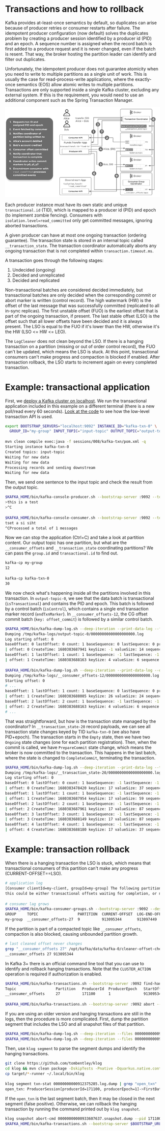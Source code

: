 # Transactions and how to rollback

Kafka provides at-least-once semantics by default, so duplicates can arise because of producer retries or consumer restarts after failure.
The idempotent producer configuration (now default) solves the duplicates problem by creating a producer session identified by a producer id (PID) and an epoch.
A sequence number is assigned when the record batch is first added to a produce request and it is never changed, even if the batch is resent.
That way, the broker hosting the partition leader can identify and filter out duplicates.

Unfortunately, the idempotent producer does not guarantee atomicity when you need to write to multiple partitions as a single unit of work.
This is usually the case for read-process-write applications, where the exactly-once semantics (EOS) allow atomic writes to multiple partitions.
Transactions are only supported inside a single Kafka cluster, excluding any external system. 
If this is the requirement, you would need to use an additional component such as the Spring Transaction Manager.

![](images/txn.png)

Each producer instance must have its own static and unique `transactional.id` (TID), which is mapped to a producer id (PID) and epoch (to implement zombie fencing).
Consumers with `isolation.level=read_committed` only get committed messages, ignoring aborted transactions.

A given producer can have at most one ongoing transaction (ordering guarantee).
The transaction state is stored in an internal topic called `__transaction_state`.
The transaction coordinator automatically aborts any ongoing transaction that is not completed within `transaction.timeout.ms`.

A transaction goes through the following stages:

1. Undecided (ongoing)
2. Decided and unreplicated
3. Decided and replicated

Non-transactional batches are considered decided immediately, but transactional batches are only decided when the corresponding commit or abort marker is written (control record).
The high watermark (HW) is the offset of the last message that was successfully committed (replicated to all in-sync replicas).
The first unstable offset (FUO) is the earliest offset that is part of the ongoing transaction, if present.
The last stable offset (LSO) is the offset such that all lower offsets have been decided and it is always present.
The LSO is equal to the FUO if it's lower than the HW, otherwise it's the HW (LSO <= HW <= LEO).

The `LogCleaner` does not clean beyond the LSO.
If there is a hanging transaction on a partition (missing or out of order control record), the FUO can't be updated, which means the LSO is stuck.
At this point, transactional consumers can't make progress and compaction is blocked if enabled.
After transaction rollback, the LSO starts to increment again on every completed transaction.

# Example: transactional application

First, we [deploy a Kafka cluster on localhost](/sessions/001).
We run the transactional application included in this example on a different terminal (there is a new poll/read every 60 seconds).
[Look at the code](/sessions/008/kafka-txn/src/main/java/it/fvaleri/example/Main.java) to see how the low-level transaction API is used.

```sh
export BOOTSTRAP_SERVERS="localhost:9092" INSTANCE_ID="kafka-txn-0" \
  GROUP_ID="my-group" INPUT_TOPIC="input-topic" OUTPUT_TOPIC="output-topic"

mvn clean compile exec:java -f sessions/008/kafka-txn/pom.xml -q
Starting instance kafka-txn-0
Created topics: input-topic
Waiting for new data
Waiting for new data
Processing records and sending downstream
Waiting for new data
```

Then, we send one sentence to the input topic and check the result from the output topic.

```sh
$KAFKA_HOME/bin/kafka-console-producer.sh --bootstrap-server :9092 --topic input-topic
>this is a test
>^C

$KAFKA_HOME/bin/kafka-console-consumer.sh --bootstrap-server :9092 --topic output-topic --from-beginning
tset a si siht
^CProcessed a total of 1 messages
```

Now we can stop the application (Ctrl+C) and take a look at partition content.
Our output topic has one partition, but what are the `__consumer_offsets` and `__transaction_state` coordinating partitions?
We can pass the `group.id` and `transactional.id` to find out.

```sh
kafka-cp my-group
12

kafka-cp kafka-txn-0
30
```

We now check what's happening inside all the partitions involved in this transaction.
In `output-topic-0`, we see that the data batch is transactional (`isTransactional`) and contains the PID and epoch.
This batch is followed by a control batch (`isControl`), which contains a single end transaction marker record (`endTxnMarker`).
In `__consumer_offsets-12`, the CG offset commit batch (`key: offset_commit`) is followed by a similar control batch.

```sh
$KAFKA_HOME/bin/kafka-dump-log.sh --deep-iteration --print-data-log --files /tmp/kafka-logs/output-topic-0/00000000000000000000.log
Dumping /tmp/kafka-logs/output-topic-0/00000000000000000000.log
Log starting offset: 0
baseOffset: 0 lastOffset: 0 count: 1 baseSequence: 0 lastSequence: 0 producerId: 0 producerEpoch: 0 partitionLeaderEpoch: 0 isTransactional: true isControl: false deleteHorizonMs: OptionalLong.empty position: 0 CreateTime: 1680383687941 size: 82 magic: 2 compresscodec: none crc: 2785707995 isvalid: true
| offset: 0 CreateTime: 1680383687941 keySize: -1 valueSize: 14 sequence: 0 headerKeys: [] payload: tset a si siht
baseOffset: 1 lastOffset: 1 count: 1 baseSequence: -1 lastSequence: -1 producerId: 0 producerEpoch: 0 partitionLeaderEpoch: 0 isTransactional: true isControl: true deleteHorizonMs: OptionalLong.empty position: 82 CreateTime: 1680383688163 size: 78 magic: 2 compresscodec: none crc: 3360473936 isvalid: true
| offset: 1 CreateTime: 1680383688163 keySize: 4 valueSize: 6 sequence: -1 headerKeys: [] endTxnMarker: COMMIT coordinatorEpoch: 0

$KAFKA_HOME/bin/kafka-dump-log.sh --deep-iteration --print-data-log --offsets-decoder --files /tmp/kafka-logs/__consumer_offsets-12/00000000000000000000.log
Dumping /tmp/kafka-logs/__consumer_offsets-12/00000000000000000000.log
Starting offset: 0
# ...
baseOffset: 1 lastOffset: 1 count: 1 baseSequence: 0 lastSequence: 0 producerId: 0 producerEpoch: 0 partitionLeaderEpoch: 0 isTransactional: true isControl: false deleteHorizonMs: OptionalLong.empty position: 339 CreateTime: 1665506597950 size: 118 magic: 2 compresscodec: none crc: 4199759988 isvalid: true
| offset: 1 CreateTime: 1680383688085 keySize: 26 valueSize: 24 sequence: 0 headerKeys: [] key: offset_commit::group=my-group,partition=input-topic-0 payload: offset=1
baseOffset: 2 lastOffset: 2 count: 1 baseSequence: -1 lastSequence: -1 producerId: 0 producerEpoch: 0 partitionLeaderEpoch: 0 isTransactional: true isControl: true deleteHorizonMs: OptionalLong.empty position: 457 CreateTime: 1665506597998 size: 78 magic: 2 compresscodec: none crc: 3355926470 isvalid: true
| offset: 2 CreateTime: 1680383688163 keySize: 4 valueSize: 6 sequence: -1 headerKeys: [] endTxnMarker: COMMIT coordinatorEpoch: 0
# ...
```

That was straightforward, but how is the transaction state managed by the coordinator? 
In `__transaction_state-20` record payloads, we can see all transaction state changes keyed by TID `kafka-txn-0` (we also have PID+epoch).
The transaction starts in the `Empty` state, then we have two `Ongoing` state changes (one for each partition registration).
Then, when the commit is called, we have `PrepareCommit` state change, which means the broker is now committed to the transaction.
This happens in the last batch, where the state is changed to `CompleteCommit`, terminating the transaction.

```sh
$KAFKA_HOME/bin/kafka-dump-log.sh --deep-iteration --print-data-log --transaction-log-decoder --files /tmp/kafka-logs/__transaction_state-30/00000000000000000000.log
Dumping /tmp/kafka-logs/__transaction_state-20/00000000000000000000.log
Log starting offset: 0
baseOffset: 0 lastOffset: 0 count: 1 baseSequence: -1 lastSequence: -1 producerId: -1 producerEpoch: -1 partitionLeaderEpoch: 0 isTransactional: false isControl: false deleteHorizonMs: OptionalLong.empty position: 0 CreateTime: 1680383478420 size: 122 magic: 2 compresscodec: none crc: 2867569944 isvalid: true
| offset: 0 CreateTime: 1680383478420 keySize: 17 valueSize: 37 sequence: -1 headerKeys: [] key: transaction_metadata::transactionalId=kafka-txn-0 payload: producerId:0,producerEpoch:0,state=Empty,partitions=[],txnLastUpdateTimestamp=1680383478418,txnTimeoutMs=60000
baseOffset: 1 lastOffset: 1 count: 1 baseSequence: -1 lastSequence: -1 producerId: -1 producerEpoch: -1 partitionLeaderEpoch: 0 isTransactional: false isControl: false deleteHorizonMs: OptionalLong.empty position: 122 CreateTime: 1680383687954 size: 145 magic: 2 compresscodec: none crc: 3735151334 isvalid: true
| offset: 1 CreateTime: 1680383687954 keySize: 17 valueSize: 59 sequence: -1 headerKeys: [] key: transaction_metadata::transactionalId=kafka-txn-0 payload: producerId:0,producerEpoch:0,state=Ongoing,partitions=[output-topic-0],txnLastUpdateTimestamp=1680383687952,txnTimeoutMs=60000
baseOffset: 2 lastOffset: 2 count: 1 baseSequence: -1 lastSequence: -1 producerId: -1 producerEpoch: -1 partitionLeaderEpoch: 0 isTransactional: false isControl: false deleteHorizonMs: OptionalLong.empty position: 267 CreateTime: 1680383687961 size: 174 magic: 2 compresscodec: none crc: 3698066654 isvalid: true
| offset: 2 CreateTime: 1680383687961 keySize: 17 valueSize: 87 sequence: -1 headerKeys: [] key: transaction_metadata::transactionalId=kafka-txn-0 payload: producerId:0,producerEpoch:0,state=Ongoing,partitions=[output-topic-0,__consumer_offsets-12],txnLastUpdateTimestamp=1680383687960,txnTimeoutMs=60000
baseOffset: 3 lastOffset: 3 count: 1 baseSequence: -1 lastSequence: -1 producerId: -1 producerEpoch: -1 partitionLeaderEpoch: 0 isTransactional: false isControl: false deleteHorizonMs: OptionalLong.empty position: 441 CreateTime: 1680383688149 size: 174 magic: 2 compresscodec: none crc: 1700234506 isvalid: true
| offset: 3 CreateTime: 1680383688149 keySize: 17 valueSize: 87 sequence: -1 headerKeys: [] key: transaction_metadata::transactionalId=kafka-txn-0 payload: producerId:0,producerEpoch:0,state=PrepareCommit,partitions=[output-topic-0,__consumer_offsets-12],txnLastUpdateTimestamp=1680383688148,txnTimeoutMs=60000
baseOffset: 4 lastOffset: 4 count: 1 baseSequence: -1 lastSequence: -1 producerId: -1 producerEpoch: -1 partitionLeaderEpoch: 0 isTransactional: false isControl: false deleteHorizonMs: OptionalLong.empty position: 615 CreateTime: 1680383688180 size: 122 magic: 2 compresscodec: none crc: 3020616838 isvalid: true
| offset: 4 CreateTime: 1680383688180 keySize: 17 valueSize: 37 sequence: -1 headerKeys: [] key: transaction_metadata::transactionalId=kafka-txn-0 payload: producerId:0,producerEpoch:0,state=CompleteCommit,partitions=[],txnLastUpdateTimestamp=1680383688154,txnTimeoutMs=60000
```

# Example: transaction rollback

When there is a hanging transaction the LSO is stuck, which means that transactional consumers of this partition can't make any progress (CURRENT-OFFSET==LSO).

```sh
# application log
[Consumer clientId=my-client, groupId=my-group] The following partitions still have unstable offsets which are not cleared on the broker side: [__consumer_offsets-27], 
this could be either transactional offsets waiting for completion, or normal offsets waiting for replication after appending to local log

# consumer lag grows
$KAFKA_HOME/bin/kafka-consumer-groups.sh --bootstrap-server :9092 --describe --group my-group
GROUP     TOPIC                  PARTITION  CURRENT-OFFSET  LOG-END-OFFSET  LAG   CONSUMER-ID  HOST           CLIENT-ID
my-group  __consumer_offsets-27  9          913095344       913097449       2105  my-client-0  /10.60.172.97  my-client
```

If the partition is part of a compacted topic like `__consumer_offsets`, compaction is also blocked, causing unbounded partition growth.

```sh
# last cleaned offset never changes
grep "__consumer_offsets 27" /opt/kafka/data/kafka-0/cleaner-offset-checkpoint
__consumer_offsets 27 913095344
```

In Kafka 3+ there is an official command line tool that you can use to identify and rollback hanging transactions.
Note that the `CLUSTER_ACTION` operation is required if authorization is enabled.

```sh
$KAFKA_HOME/bin/kafka-transactions.sh --bootstrap-server :9092 find-hanging --broker 0
Topic                  Partition   ProducerId  ProducerEpoch   StartOffset LastTimestamp               Duration(s)
__consumer_offsets     27          171100      1               913095344   2022-06-06T03:16:47Z        209793

$KAFKA_HOME/bin/kafka-transactions.sh --bootstrap-server :9092 abort --topic __consumer_offsets --partition 27 --start-offset 913095344
```

If you are using an older version and hanging transactions are still in the logs, then the procedure is more complicated.
First, dump the partition segment that includes the LSO and all snapshot files of that partition.

```sh
$KAFKA_HOME/bin/kafka-dump-log.sh --deep-iteration --files 00000000000912375285.log > 00000000000912375285.log.dump
$KAFKA_HOME/bin/kafka-dump-log.sh --deep-iteration --files 00000000000933607637.snapshot > 00000000000933607637.snapshot.dump
```

Then, use `klog segment` to parse the segment dumps and identify the hanging transactions.

```sh
git clone https://github.com/tombentley/klog
cd klog && mvn clean package -DskipTests -Pnative -Dquarkus.native.container-build=true
cp target/*-runner ~/.local/bin/klog

klog segment txn-stat 00000000000912375285.log.dump | grep "open_txn" | head -n1
open_txn: ProducerSession[producerId=171100, producerEpoch=1]->FirstBatchInTxn[firstBatchInTxn=Batch(baseOffset=913095344, lastOffset=913095344, count=1, baseSequence=0, lastSequence=0, producerId=171100, producerEpoch=1, partitionLeaderEpoch=38, isTransactional=true, isControl=false, position=76752106, createTime=2022-06-06T03:16:47.124Z, size=128, magic=2, compressCodec='none', crc=-2141709867, isValid=true), numDataBatches=1]
```

If the `open_txn` is the last segment batch, then it may be closed in the next segment (false positive).
Otherwise, we can rollback the hanging transaction by running the command printed out by `klog snapshot`.

```sh
klog snapshot abort-cmd 00000000000933607637.snapshot.dump --pid 171100 --producer-epoch 1
$KAFKA_HOME/bin/kafka-transactions.sh --bootstrap-server $BOOTSTRAP_URL abort --topic $TOPIC_NAME --partition $PART_NUM --producer-id 171100 --producer-epoch 1 --coordinator-epoch 34
```
